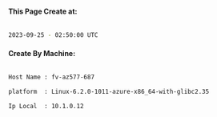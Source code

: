 
   
#### This Page Create at:

```bash

2023-09-25 - 02:50:00 UTC

```

#### Create By Machine:

```bash

Host Name : fv-az577-687

platform  : Linux-6.2.0-1011-azure-x86_64-with-glibc2.35

Ip Local  : 10.1.0.12

```

